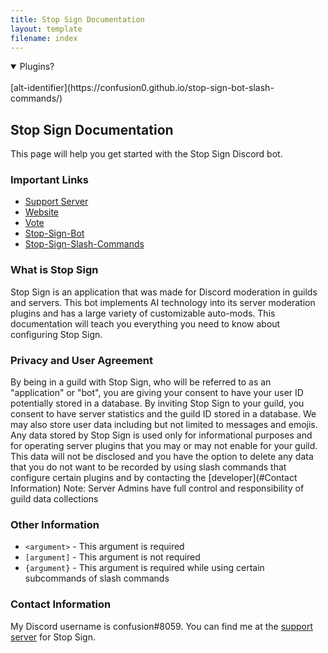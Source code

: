 ```yaml
---
title: Stop Sign Documentation
layout: template
filename: index
--- 
```


<!DOCTYPEhtml>
<html>
<body>
  
<details open>
<summary>Plugins?</summary>
<br>
[alt-identifier](https://confusion0.github.io/stop-sign-bot-slash-commands/)
</details>
  
</body>
</html>

## Stop Sign Documentation

This page will help you get started with the Stop Sign Discord bot.

### Important Links

- [Support Server](https://discord.gg/e4fxq8vcfm)
- [Website](https://stopsign.glitch.me/)
- [Vote](https://top.gg/bot/823568726372253716/vote)
- [Stop-Sign-Bot](https://github.com/confusion0/stop-sign-bot)
- [Stop-Sign-Slash-Commands](https://github.com/confusion0/stop-sign-slash-commands)

### What is Stop Sign

Stop Sign is an application that was made for Discord moderation in guilds and servers. This bot implements AI technology into its server moderation plugins and has a large variety of customizable auto-mods. This documentation will teach you everything you need to know about configuring Stop Sign. 

### Privacy and User Agreement 

By being in a guild with Stop Sign, who will be referred to as an "application" or "bot", you are giving your consent to have your user ID potentially stored in a database. By inviting Stop Sign to your guild, you consent to have server statistics and the guild ID stored in a database. We may also store user data including but not limited to messages and emojis.
Any data stored by Stop Sign is used only for informational purposes and for operating server plugins that you may or may not enable for your guild. This data will not be disclosed and you have the option to delete any data that you do not want to be recorded by using slash commands that configure certain plugins and by contacting the [developer](#Contact Information)
Note: Server Admins have full control and responsibility of guild data collections

### Other Information

- ``<argument>`` - This argument is required
- ``[argument]`` - This argument is not required
- ``{argument}`` - This argument is required while using certain subcommands of slash commands

### Contact Information

My Discord username is confusion#8059.
You can find me at the [support server](https://discord.gg/e4fxq8vcfm) for Stop Sign.
